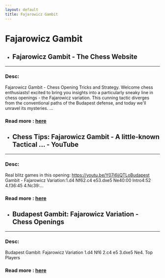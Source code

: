 ```yaml
---
layout: default
title: Fajarowicz Gambit
---
```

# Fajarowicz Gambit
- ## **Fajarowicz Gambit - The Chess Website** 

---
### Desc: 
 Fajarowicz Gambit - Chess Opening Tricks and Strategy. Welcome chess enthusiasts! excited to bring you insights into a particularly sneaky line in chess openings - the Fajarowicz variation. This cunning tactic diverges from the conventional paths of the Budapest defense, and today we'll unravel its mysteries. ... 
### Read more : [here](https://thechesswebsite.com/fajarowicz-gambit-chess-opening/) 
- ## **Chess Tips: Fajarowicz Gambit - A little-known Tactical ... - YouTube** 

---
### Desc: 
 Real blitz games in this opening: https://youtu.be/Y07i6jjQTLoBudapest Gambit - Fajarowicz Variation:1.d4 Nf62.c4 e53.dxe5 Ne40:00 Intro4:52 4.f36:45 4.Nc39:... 
### Read more : [here](https://www.youtube.com/watch?v=5mAYE7jnEhg) 
- ## **Budapest Gambit: Fajarowicz Variation - Chess Openings** 

---
### Desc: 
 Budapest Gambit: Fajarowicz Variation 1.d4 Nf6 2.c4 e5 3.dxe5 Ne4. Top Players 
### Read more : [here](https://www.chess.com/openings/Budapest-Gambit-Fajarowicz-Variation) 


